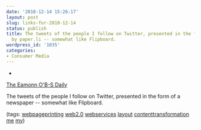 ```yaml
---
date: '2010-12-14 15:26:17'
layout: post
slug: links-for-2010-12-14
status: publish
title: The tweets of the people I follow on Twitter, presented in the form of a newspaper
  by paper.li -- somewhat like Flipboard.
wordpress_id: '1035'
categories:
- Consumer Media
---
```


  * 
                

[The Eamonn O'B-S Daily](http://paper.li/eob)


                

The tweets of the people I follow on Twitter, presented in the form of a newspaper -- somewhat like Flipboard.


                

(tags: [webpageprinting](http://www.delicious.com/eob/webpageprinting) [web2.0](http://www.delicious.com/eob/web2.0) [webservices](http://www.delicious.com/eob/webservices) [layout](http://www.delicious.com/eob/layout) [contenttransformation](http://www.delicious.com/eob/contenttransformation) [me](http://www.delicious.com/eob/me) [my](http://www.delicious.com/eob/my))


            
